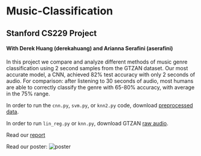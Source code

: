 # Music-Classification

## Stanford CS229 Project
#### With Derek Huang (derekahuang) and Arianna Serafini (aserafini)

In this project we compare and analyze different methods of music genre classification using 2 second samples from the GTZAN dataset. Our most accurate model, a CNN, achieved 82% test accuracy with only 2 seconds of audio. For comparison: after listening to 30 seconds of audio, most humans are able to correctly classify the genre with 65-80% accuracy, with average in the 75% range.

In order to run the `cnn.py`, `svm.py`, or `knn2.py` code, download [preprocessed data](https://drive.google.com/file/d/12mCgkvbmissLh2Vop0bp_t98G8QCaV1E/view?usp=sharing).

In order to run `lin_reg.py` or `knn.py`, download GTZAN [raw audio](https://drive.google.com/open?id=0B0NEMdSW1_-IZnM5cVRSWnk5cVk).

Read our [report](https://github.com/elipugh/Music-Classification/blob/master/CS229_Final_Report.pdf)

Read our poster:
![poster](https://github.com/elipugh/Music-Classification/blob/master/CS229_Poster.png)

